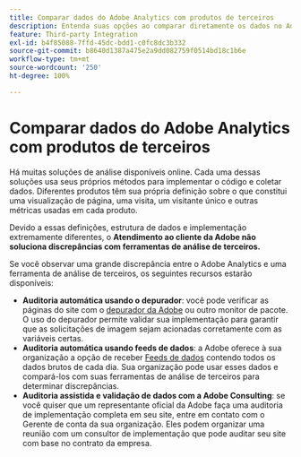 ```yaml
---
title: Comparar dados do Adobe Analytics com produtos de terceiros
description: Entenda suas opções ao comparar diretamente os dados no Adobe Analytics com os dados coletados por outras soluções do Analytics.
feature: Third-party Integration
exl-id: b4f85088-7ffd-45dc-bdd1-c0fc8dc3b332
source-git-commit: b8640d1387a475e2a9dd082759f0514bd18c1b6e
workflow-type: tm+mt
source-wordcount: '250'
ht-degree: 100%

---
```


# Comparar dados do Adobe Analytics com produtos de terceiros

Há muitas soluções de análise disponíveis online. Cada uma dessas soluções usa seus próprios métodos para implementar o código e coletar dados. Diferentes produtos têm sua própria definição sobre o que constitui uma visualização de página, uma visita, um visitante único e outras métricas usadas em cada produto.

Devido a essas definições, estrutura de dados e implementação extremamente diferentes, o **Atendimento ao cliente da Adobe não soluciona discrepâncias com ferramentas de análise de terceiros.**

Se você observar uma grande discrepância entre o Adobe Analytics e uma ferramenta de análise de terceiros, os seguintes recursos estarão disponíveis:

* **Auditoria automática usando o depurador**: você pode verificar as páginas do site com o [depurador da Adobe](https://experienceleague.adobe.com/docs/debugger/using/experience-cloud-debugger.html?lang=pt-BR) ou outro monitor de pacote. O uso do depurador permite validar sua implementação para garantir que as solicitações de imagem sejam acionadas corretamente com as variáveis certas.
* **Auditoria automática usando feeds de dados**: a Adobe oferece à sua organização a opção de receber [Feeds de dados](/help/export/analytics-data-feed/data-feed-overview.md) contendo todos os dados brutos de cada dia. Sua organização pode usar esses dados e compará-los com suas ferramentas de análise de terceiros para determinar discrepâncias.
* **Auditoria assistida e validação de dados com a Adobe Consulting**: se você quiser que um representante oficial da Adobe faça uma auditoria de implementação completa em seu site, entre em contato com o Gerente de conta da sua organização. Eles podem organizar uma reunião com um consultor de implementação que pode auditar seu site com base no contrato da empresa.

